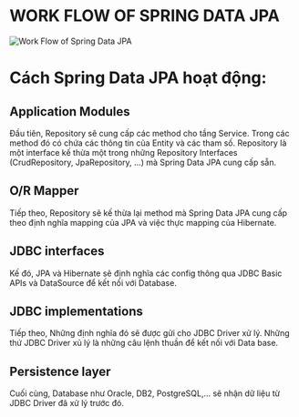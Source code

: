 # WORK FLOW OF SPRING DATA JPA
![Work Flow of Spring Data JPA](https://user-images.githubusercontent.com/72399528/212788736-14b29706-f469-4e29-a03a-170e981cd9df.png)

# Cách Spring Data JPA hoạt động:

## Application Modules
Đầu tiên, Repository sẽ cung cấp các method cho tầng Service. Trong các method đó có chứa các thông tin của Entity và các tham số. Repository là một interface kế thừa một trong những Repository Interfaces (CrudRepository, JpaRepository, ...) mà Spring Data JPA cung cấp sẵn.

## O/R Mapper
Tiếp theo, Repository sẽ kế thừa lại method mà Spring Data JPA cung cấp theo định nghĩa mapping của JPA và việc thực mapping của Hibernate. 

## JDBC interfaces
Kế đó, JPA và Hibernate sẽ định nghĩa các config thông qua JDBC Basic APIs và DataSource để kết nối với Database.

## JDBC implementations
Tiếp theo, Những định nghĩa đó sẽ được gửi cho JDBC Driver xử lý. Những thứ JDBC Driver xủ lý là những câu lệnh thuần để kết nối với Data base.

## Persistence layer
Cuối cùng, Database như Oracle, DB2, PostgreSQL,... sẽ nhận dữ liệu từ JDBC Driver đã xử lý trước đó.
